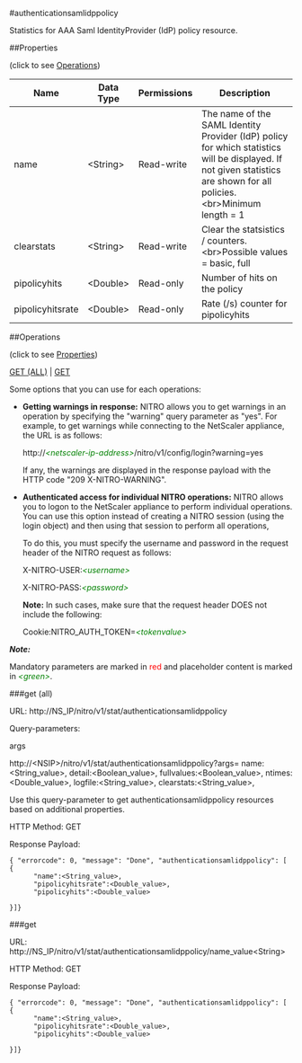 #authenticationsamlidppolicy

Statistics for AAA Saml IdentityProvider (IdP) policy resource.


##Properties 
<span>(click to see [Operations](#operations))</span>


<table><thead><tr><th>Name</th><th> Data Type</th><th> Permissions</th><th>Description</th></tr></thead><tbody><tr><td>name</td><td>&lt;String></td><td>Read-write</td><td>The name of the SAML Identity Provider (IdP) policy for which statistics will be displayed. If not given statistics are shown for all policies.&lt;br>Minimum length = 1</td><tr><tr><td>clearstats</td><td>&lt;String></td><td>Read-write</td><td>Clear the statsistics / counters.&lt;br>Possible values = basic, full</td><tr><tr><td>pipolicyhits</td><td>&lt;Double></td><td>Read-only</td><td>Number of hits on the policy</td><tr><tr><td>pipolicyhitsrate</td><td>&lt;Double></td><td>Read-only</td><td>Rate (/s) counter for pipolicyhits</td><tr></tbody></table>
##Operations 
<span>(click to see [Properties](#properties))</span>


[GET (ALL)](#get-(all)) | [GET](#get)


Some options that you can use for each operations:
<ul><li><p><b>Getting warnings in response:</b> NITRO allows you to get warnings in an operation by specifying the "warning" query parameter as "yes". For example, to get warnings while connecting to the NetScaler appliance, the URL is as follows:</p><p>http://<span style="color:green;font-style:italic;">&lt;netscaler-ip-address&gt;</span>/nitro/v1/config/login?warning=yes</p><p>If any, the warnings are displayed in the response payload with the HTTP code "209 X-NITRO-WARNING".</p></li><li><p><b>Authenticated access for individual NITRO operations:</b> NITRO allows you to logon to the NetScaler appliance to perform individual operations. You can use this option instead of creating a NITRO session (using the login object) and then using that session to perform all operations,</p><p>To do this, you must specify the username and password in the request header of the NITRO request as follows:</p><p>X-NITRO-USER:<span style="color:green;font-style:italic;">&lt;username&gt;</span></p><p>X-NITRO-PASS:<span style="color:green;font-style:italic;">&lt;password&gt;</span></p><p><b>Note:</b> In such cases, make sure that the request header DOES not include the following:</p><p>Cookie:NITRO_AUTH_TOKEN=<span style="color:green;font-style:italic;">&lt;tokenvalue&gt;</span></p></li></ul>



***Note:*** 
Mandatory parameters are marked in <span style="color:#FF0000;">red</span> and placeholder content is marked in <span style="color:green;font-style:italic">&lt;green&gt;</span>.

###get (all)



URL: http://NS_IP/nitro/v1/stat/authenticationsamlidppolicy
Query-parameters:
args
http://&lt;NSIP&gt;/nitro/v1/stat/authenticationsamlidppolicy?args=      name:&lt;String_value&gt;,      detail:&lt;Boolean_value&gt;,      fullvalues:&lt;Boolean_value&gt;,      ntimes:&lt;Double_value&gt;,      logfile:&lt;String_value&gt;,      clearstats:&lt;String_value&gt;,
Use this query-parameter to get authenticationsamlidppolicy resources based on additional properties.



HTTP Method: GET
Response Payload: ```{ "errorcode": 0, "message": "Done", "authenticationsamlidppolicy": [ {      "name":<String_value>,      "pipolicyhitsrate":<Double_value>,      "pipolicyhits":<Double_value>}]}```



###get



URL: http://NS_IP/nitro/v1/stat/authenticationsamlidppolicy/name_value&lt;String&gt;
HTTP Method: GET
Response Payload: ```{ "errorcode": 0, "message": "Done", "authenticationsamlidppolicy": [ {      "name":<String_value>,      "pipolicyhitsrate":<Double_value>,      "pipolicyhits":<Double_value>}]}```



